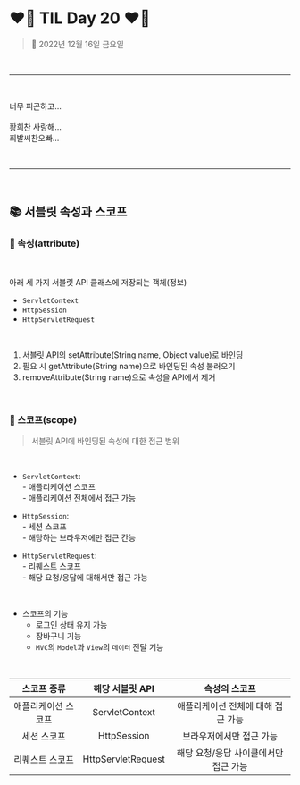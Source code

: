 # ❤️‍🔥 TIL Day 20 ❤️‍🔥

> 📆 2022년 12월 16일 금요일

<br>

---

<br>

너무 피곤하고...<br>
<br>
황희찬 사랑해...<br>
희발씨찬오빠...<br>

<br>

---

<br>

## 📚 서블릿 속성과 스코프

### 📕 속성(attribute)

<br>

아래 세 가지 서블릿 API 클래스에 저장되는 객체(정보)

- `ServletContext`
- `HttpSession`
- `HttpServletRequest`

<br>

1. 서블릿 API의 setAttribute(String name, Object value)로 바인딩
2. 필요 시 getAttribute(String name)으로 바인딩된 속성 불러오기
3. removeAttribute(String name)으로 속성을 API에서 제거

<br>

### 📕 스코프(scope)

> 서블릿 API에 바인딩된 속성에 대한 접근 범위

<br>

- `ServletContext`:<br>- 애플리케이션 스코프<br>- 애플리케이션 전체에서 접근 가능

- `HttpSession`:<br>- 세션 스코프<br>- 해당하는 브라우저에만 접근 간능

- `HttpServletRequest`:<br>- 리퀘스트 스코프<br>- 해당 요청/응답에 대해서만 접근 가능

<br>

- 스코프의 기능
  - 로그인 상태 유지 가능
  - 장바구니 기능
  - `MVC`의 `Model`과 `View`의 `데이터` 전달 기능

<br>

|     스코프 종류     |  해당 서블릿 API   |             속성의 스코프             |
| :-----------------: | :----------------: | :-----------------------------------: |
| 애플리케이션 스코프 |   ServletContext   |  애플리케이션 전체에 대해 접근 가능   |
|     세션 스코프     |    HttpSession     |       브라우저에서만 접근 가능        |
|   리퀘스트 스코프   | HttpServletRequest | 해당 요청/응답 사이클에서만 접근 가능 |

<!-- END -->
